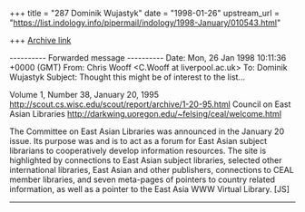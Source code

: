 +++
title = "287 Dominik Wujastyk"
date = "1998-01-26"
upstream_url = "https://list.indology.info/pipermail/indology/1998-January/010543.html"

+++
[Archive link](https://list.indology.info/pipermail/indology/1998-January/010543.html)

---------- Forwarded message ----------
Date: Mon, 26 Jan 1998 10:11:36 +0000 (GMT)
From: Chris Wooff <C.Wooff at liverpool.ac.uk>
To: Dominik Wujastyk <ucgadkw at ucl.ac.uk>
Subject: Thought this might be of interest to the list...

Volume 1, Number 38, January 20, 1995
http://scout.cs.wisc.edu/scout/report/archive/1-20-95.html
Council on East Asian Libraries
http://darkwing.uoregon.edu/~felsing/ceal/welcome.html

The Committee on East Asian Libraries was announced in the January 20
issue. Its purpose was and is to act as a forum for East Asian subject
librarians to cooperatively develop information resources. The site is
highlighted by connections to East Asian subject libraries, selected other
international libraries, East Asian and other publishers, connections to
CEAL member libraries, and seven meta-pages of pointers to country related
information, as well as a pointer to the East Asia WWW Virtual Library. [JS]

------------------------------------------------------------



